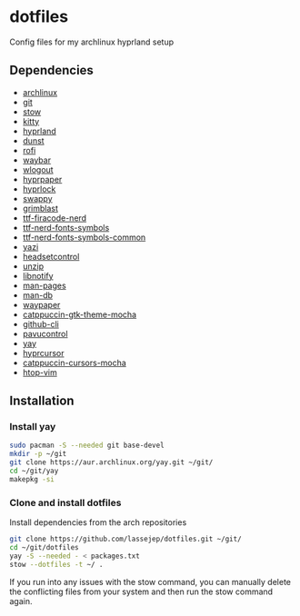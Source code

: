 # dotfiles
Config files for my archlinux hyprland setup

## Dependencies
- [archlinux](https://archlinux.org/)
- [git](https://git-scm.com/)
- [stow](https://www.gnu.org/software/stow/)
- [kitty](https://sw.kovidgoyal.net/kitty/)
- [hyprland](https://hyprland.org/)
- [dunst](https://dunst-project.org/)
- [rofi](https://github.com/lbonn/rofi)
- [waybar](https://github.com/Alexays/Waybar)
- [wlogout](https://github.com/ArtsyMacaw/wlogout)
- [hyprpaper](https://github.com/hyprwm/hyprpaper)
- [hyprlock](https://github.com/hyprwm/hyprlock)
- [swappy](https://github.com/jtheoof/swappy)
- [grimblast](https://github.com/hyprwm/contrib/blob/main/grimblast/grimblast.1.scd)
- [ttf-firacode-nerd](https://www.nerdfonts.com/font-downloads)
- [ttf-nerd-fonts-symbols](https://www.nerdfonts.com/font-downloads)
- [ttf-nerd-fonts-symbols-common](https://www.nerdfonts.com/font-downloads)
- [yazi](https://github.com/sxyazi/yazi?tab=readme-ov-file)
- [headsetcontrol](https://github.com/Sapd/HeadsetControl)
- [unzip](https://man.archlinux.org/man/unzip.1.en)
- [libnotify](https://github.com/GNOME/libnotify)
- [man-pages](https://linux.die.net/man/)
- [man-db](https://linux.die.net/man/)
- [waypaper](https://github.com/anufrievroman/waypaper)
- [catppuccin-gtk-theme-mocha](https://github.com/catppuccin/catppuccin#-ports-and-more)
- [github-cli](https://cli.github.com/)
- [pavucontrol](https://freedesktop.org/software/pulseaudio/pavucontrol/)
- [yay](https://github.com/Jguer/yay)
- [hyprcursor](https://github.com/hyprwm/hyprcursor)
- [catppuccin-cursors-mocha](https://github.com/catppuccin/cursors)
- [htop-vim](https://github.com/KoffeinFlummi/htop-vim)

## Installation
### Install yay
```bash
sudo pacman -S --needed git base-devel
mkdir -p ~/git
git clone https://aur.archlinux.org/yay.git ~/git/
cd ~/git/yay
makepkg -si
```

### Clone and install dotfiles
Install dependencies from the arch repositories
```bash
git clone https://github.com/lassejep/dotfiles.git ~/git/
cd ~/git/dotfiles
yay -S --needed - < packages.txt
stow --dotfiles -t ~/ .
```
If you run into any issues with the stow command, you can manually delete the conflicting files from your system and then run the stow command again.
